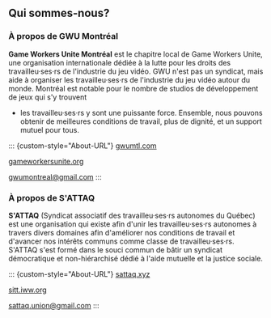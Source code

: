 ## Qui sommes-nous?

### À propos de GWU Montréal

**Game Workers Unite Montréal** est le chapitre local de Game Workers Unite, une organisation
internationale dédiée à la lutte pour les droits des travailleu·ses·rs de 
l'industrie du jeu vidéo. GWU n'est pas un syndicat, mais aide à organiser
les travailleu·ses·rs de l'industrie du jeu vidéo autour du monde. Montréal
est notable pour le nombre de studios de développement de jeux qui s'y trouvent
- les travailleu·ses·rs y sont une puissante force. Ensemble, nous pouvons
obtenir de meilleures conditions de travail, plus de dignité, et un support mutuel pour
tous.

::: {custom-style="About-URL"}
[gwumtl.com](https://gwumtl.com)

[gameworkersunite.org](https://gameworkersunite.org)

[gwumontreal@gmail.com](mailto:gwumontreal@gmail.com)
:::

### À propos de S'ATTAQ

**S'ATTAQ** (Syndicat associatif des travailleu·ses·rs autonomes du Québec) est
une organisation qui existe afin d'unir les travailleu·ses·rs autonomes à travers
divers domaines afin d'améliorer nos conditions de travail et d'avancer nos
intérêts communs comme classe de travailleu·ses·rs. S'ATTAQ s'est formé dans
le souci commun de bâtir un syndicat démocratique et non-hiérarchisé dédié à
l'aide mutuelle et la justice sociale.

::: {custom-style="About-URL"}
[sattaq.xyz](http://sattaq.xyz)

[sitt.iww.org](https://sitt.iww.org)

[sattaq.union@gmail.com](mailto:sattaq.union@gmail.com)
:::
